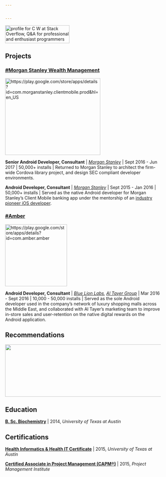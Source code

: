 ```yaml
---


---
```


<a href="https://stackoverflow.com/users/5854394/c-w">
<img src="https://stackoverflow.com/users/flair/5854394.png" width="208" height="58" alt="profile for C W at Stack Overflow, Q&amp;A for professional and enthusiast programmers" title="profile for C W at Stack Overflow, Q&amp;A for professional and enthusiast programmers">
</a>
<h2 id="projects">Projects</h2>
<h3 id="morgan-stanley-wealth-management"><a href="https://play.google.com/store/apps/details?id=com.morganstanley.clientmobile.prod&amp;hl=en_US">#Morgan Stanley Wealth Management</a></h3>
<p><img src="https://workstory.s3.amazonaws.com/assets/2189783/mostan.png" alt="https://play.google.com/store/apps/details?id=com.morganstanley.clientmobile.prod&amp;hl=en_US" width="308" height="248"></p>
<p><strong>Senior Android Developer, Consultant</strong> | <em><a href="https://www.morganstanley.com/">Morgan Stanley</a></em> | Sept 2016 - Jun 2017 | 50,000+ installs | Returned to Morgan Stanley to architect the firm-wide Cordova library project, and design SEC compliant developer environments.</p>
<p><strong>Android Developer, Consultant</strong> | <em><a href="https://www.morganstanley.com/">Morgan Stanley</a></em> | Sept 2015 - Jan 2016 | 50,000+ installs  | Served as the native Android developer for Morgan Stanley’s Client Mobile banking app under the mentorship of an <a href="https://www.linkedin.com/in/mtamburro/">industry pioneer iOS developer</a>.</p>
<h3 id="amber"><a href="https://play.google.com/store/apps/details?id=com.amber.amber">#Amber</a></h3>
<p><img src="https://workstory.s3.amazonaws.com/assets/2005903/amber.png" alt="https://play.google.com/store/apps/details?id=com.amber.amber" width="200" height="200"></p>
<p><strong>Android Developer, Consultant</strong> | <em><a href="https://play.google.com/store/apps/developer?id=Blue+Lion+Labs">Blue Lion Labs</a>, <a href="https://www.altayer.com/">Al Tayer Group</a></em> | Mar 2016 - Sept 2016 | 10,000 - 50,000 installs  | Served as the sole Android developer used in the company’s network of luxury shopping malls across the Middle East, and collaborated with Al Tayer’s marketing team to improve in-store sales and user-retention on  the native digital rewards on the Android application.</p>
<h2 id="recommendations">Recommendations</h2>
<p><img src="https://workstory.s3.amazonaws.com/assets/2005908/Screen_Shot_2018-05-27_at_7.13.25_PM.png" alt="" width="676" height="169"></p>
<h2 id="education">Education</h2>
<p><a href="http://catalog.utexas.edu/undergraduate/natural-sciences/degrees-and-programs/bs-biochemistry/"><strong>B. Sc. Biochemistry</strong></a> | 2014, <em>University of Texas at Austin</em></p>
<h2 id="certifications">Certifications</h2>
<p><a href="https://www.mccombs.utexas.edu/hihit/"><strong>Health Informatics &amp; Health IT Certificate</strong></a> | 2015, <em>University of Texas at Austin</em></p>
<p><a href="https://www.pmi.org/certifications/types/certified-associate-capm"><strong>Certified Associate in Project Management (CAPM®)</strong></a> | 2015, <em>Project Management Institute</em></p>

